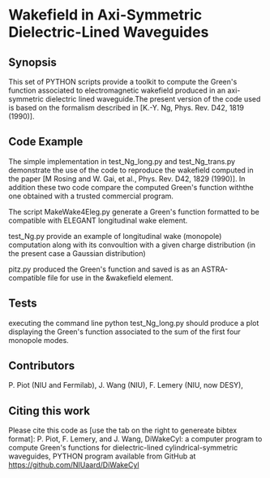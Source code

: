 # Wakefield in Axi-Symmetric Dielectric-Lined Waveguides
## Synopsis

This set of PYTHON scripts provide a toolkit to compute the Green's function
associated to electromagnetic wakefield produced in an axi-symmetric dielectric
lined waveguide.The present version of the code used is based on the formalism
described in [K.-Y. Ng, Phys. Rev. D42, 1819 (1990)]. 

## Code Example

The simple implementation in test_Ng_long.py and test_Ng_trans.py demonstrate
the use of the code to reproduce the wakefield computed in the paper [M Rosing 
and W. Gai, et al., Phys. Rev. D42, 1829 (1990)].  In addition these two code 
compare the computed Green's function withthe one obtained with a trusted commercial 
program. 

The script MakeWake4Eleg.py generate a Green's function formatted to be compatible 
with ELEGANT longitudinal wake element.  

test_Ng.py provide an example of longitudinal wake (monopole) computation along with its
convoultion with a given charge distribution (in the present case a Gaussian distribution)         

pitz.py produced the Green's function and saved is as an ASTRA-compatible file for use 
in the &wakefield element. 

## Tests

executing the command line 
python test_Ng_long.py should produce a plot displaying the Green's function 
associated to the sum of the first four monopole modes. 

## Contributors 

P. Piot (NIU and Fermilab), J. Wang (NIU), F. Lemery (NIU, now DESY), 

## Citing this work

Please cite this code as [use the tab on the right to genereate bibtex format]:
P. Piot, F. Lemery, and J. Wang,  DiWakeCyl: a computer program to compute Green's functions for dielectric-lined cylindrical-symmetric waveguides, PYTHON program available from GitHub at  https://github.com/NIUaard/DiWakeCyl 
